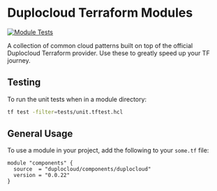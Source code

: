 # Duplocloud Terraform Modules  

[![Module Tests](https://github.com/duplocloud/terraform-duplocloud-components/actions/workflows/test.yml/badge.svg)](https://github.com/duplocloud/terraform-duplocloud-components/actions/workflows/test.yml)

A collection of common cloud patterns built on top of the official Duplocloud Terraform provider. Use these to greatly speed up your TF journey. 

## Testing  

To run the unit tests when in a module directory:  
```sh
tf test -filter=tests/unit.tftest.hcl
```

## General Usage  

To use a module in your project, add the following to your `some.tf` file:  
```hcl
module "components" {
  source  = "duplocloud/components/duplocloud"
  version = "0.0.22"
}
```
